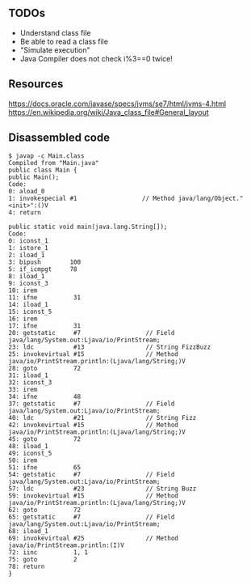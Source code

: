 ## TODOs

- Understand class file
- Be able to read a class file
- "Simulate execution"
- Java Compiler does not check i%3==0 twice!

## Resources

https://docs.oracle.com/javase/specs/jvms/se7/html/jvms-4.html
https://en.wikipedia.org/wiki/Java_class_file#General_layout


## Disassembled code

    $ javap -c Main.class
    Compiled from "Main.java"
    public class Main {
    public Main();
    Code:
    0: aload_0
    1: invokespecial #1                  // Method java/lang/Object."<init>":()V
    4: return
    
    public static void main(java.lang.String[]);
    Code:
    0: iconst_1
    1: istore_1
    2: iload_1
    3: bipush        100
    5: if_icmpgt     78
    8: iload_1
    9: iconst_3
    10: irem
    11: ifne          31
    14: iload_1
    15: iconst_5
    16: irem
    17: ifne          31
    20: getstatic     #7                  // Field java/lang/System.out:Ljava/io/PrintStream;
    23: ldc           #13                 // String FizzBuzz
    25: invokevirtual #15                 // Method java/io/PrintStream.println:(Ljava/lang/String;)V
    28: goto          72
    31: iload_1
    32: iconst_3
    33: irem
    34: ifne          48
    37: getstatic     #7                  // Field java/lang/System.out:Ljava/io/PrintStream;
    40: ldc           #21                 // String Fizz
    42: invokevirtual #15                 // Method java/io/PrintStream.println:(Ljava/lang/String;)V
    45: goto          72
    48: iload_1
    49: iconst_5
    50: irem
    51: ifne          65
    54: getstatic     #7                  // Field java/lang/System.out:Ljava/io/PrintStream;
    57: ldc           #23                 // String Buzz
    59: invokevirtual #15                 // Method java/io/PrintStream.println:(Ljava/lang/String;)V
    62: goto          72
    65: getstatic     #7                  // Field java/lang/System.out:Ljava/io/PrintStream;
    68: iload_1
    69: invokevirtual #25                 // Method java/io/PrintStream.println:(I)V
    72: iinc          1, 1
    75: goto          2
    78: return
    }